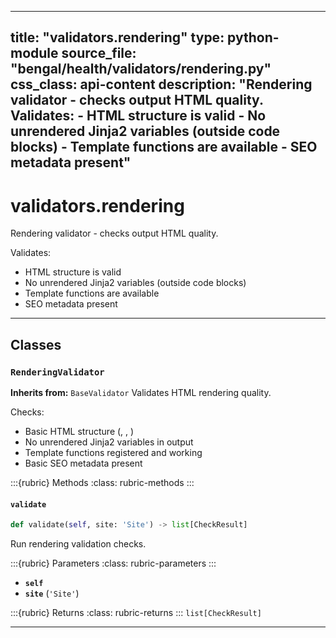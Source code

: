 
---
title: "validators.rendering"
type: python-module
source_file: "bengal/health/validators/rendering.py"
css_class: api-content
description: "Rendering validator - checks output HTML quality.  Validates: - HTML structure is valid - No unrendered Jinja2 variables (outside code blocks) - Template functions are available - SEO metadata present"
---

# validators.rendering

Rendering validator - checks output HTML quality.

Validates:
- HTML structure is valid
- No unrendered Jinja2 variables (outside code blocks)
- Template functions are available
- SEO metadata present

---

## Classes

### `RenderingValidator`

**Inherits from:** `BaseValidator`
Validates HTML rendering quality.

Checks:
- Basic HTML structure (<html>, <head>, <body>)
- No unrendered Jinja2 variables in output
- Template functions registered and working
- Basic SEO metadata present




:::{rubric} Methods
:class: rubric-methods
:::
#### `validate`
```python
def validate(self, site: 'Site') -> list[CheckResult]
```

Run rendering validation checks.



:::{rubric} Parameters
:class: rubric-parameters
:::
- **`self`**
- **`site`** (`'Site'`)

:::{rubric} Returns
:class: rubric-returns
:::
`list[CheckResult]`




---
